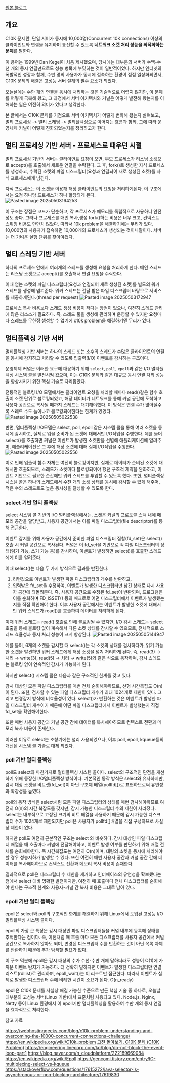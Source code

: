 [원본 블로그](https://ego2-1.tistory.com/27)
## 개요
C10K 문제란, 단일 서버가 동시에 10,000명(Concurrent 10K connections) 이상의 클라이언트와 연결을 유지하며 통신할 수 있도록 **네트워크 소켓 처리 성능을 최적화하는 문제**를 말한다.

이 용어는 1999년 Dan Kegel이 처음 제시했으며, 당시에는 대부분의 서버가 수백-수천 개의 동시 연결만으로도 성능 병목에 부딪히는 것이 일반적이었다. 하지만 인터넷의 폭발적인 성장과 함께, 수만 명의 사용자가 동시에 접속하는 환경이 점점 일상화되면서, C10K 문제의 해결은 고성능 서버 설계의 필수 요소가 되었다.

오늘날에는 수만 개의 연결을 동시에 처리하는 것은 기술적으로 어렵지 않지만, 이 문제를 어떻게 극복해 왔고, 그 과정에서 서버 아키텍처와 커널은 어떻게 발전해 왔는지를 이해하는 일은 여전히 의미가 있다고 생각한다.

본 글에서는 C10K 문제를 기점으로 서버 아키텍처가 어떻게 변화해 왔는지 살펴보고, 멀티 프로세싱 -> 멀티 스레딩 -> 멀티플렉싱으로 이어지는 흐름과 함께, 그에 따라 운영체제 커널이 어떻게 진화되었는지를 정리하고자 한다.

## 멀티 프로세싱 기반 서버 - 프로세스로 때우던 시절
멀티 프로세싱 기반의 서버는 클라이언트 요청이 오면, 부모 프로세스가 리스닝 소켓으로 accept()를 호출해서 새로운 연결을 수락한다. 그 후, fork()로 생성한 자식 프로세스를 생성하고, 수락된 소켓의 파일 디스크립터(요청과 연결되어 새로 생성된 소켓)를 자식 프로세스에게 넘긴다.

자식 프로세스는 이 소켓을 이용해 해당 클라이언트의 요청을 처리하게된다. 이 구조에서는 요청 하나당 프로세스가 하나 할당되게 된다.
![Pasted image 20250503164253](https://github.com/user-attachments/assets/bd1d50c4-cc51-4cd0-8cb4-389b1864613a)

이 구조는 장점은 코드가 단순하고, 각 프로세스가 메모리를 독립적으로 사용하니 안전성도 좋다. 그러나 프로세스를 매번 복사,생성 fork()하는 비용은 너무 크고, 컨텍스트 스위칭 비용도 만만치 않았다. 따라서 10k problem을 해결하기에는 무리가 있다. 10,000명의 사용자가 접속하면 10,000개의 프로세스가 생성되는 것이니말이다.
서버는 더 가벼운 실행 단위를 찾아야했다.

## 멀티 스레딩 기반 서버
하나의 프로세스 안에서 여러개의 스레드를 생성해 요청을 처리하게 한다. 메인 스레드는 리스닝 소켓으로 accept()를 호출해서 연결 요청을 수락한다. 

이때 얻는 소켓의 파일 디스크립터(요청과 연결되어 새로 생성된 소켓)를 별도의 워커 스레드를 생성해 넘겨준다. 워커 스레드는 전달 받은 파일 디스크립터 바탕으로 서비스를 제공하게된다.(thread per request)
![Pasted image 20250503172947](https://github.com/user-attachments/assets/4ff353eb-df3b-4e2f-8212-dcb0a3c62158)

프로세스 복사 비용보다 스레드 생성 비용이 적다는 장점이 있으나, 여전히 스레드 관리에 많은 리소스가 필요하다. 즉, 스레드 풀을 생성해 관리하며 운영할 수 있지만 요청마다 스레드를 무한정 생성할 수 없기에 c10k problem을 해결하기엔 무리가 있다.


## 멀티플렉싱 기반 서버
멀티플렉싱 기반 서버는 하나의 스레드 또는 소수의 스레드가 수많은 클라이언트의 연결을 동시에 감지하고 처리할 수 있도록 입출력(I/O) 이벤트를 감시하는 구조이다. 

운영체제 커널은 이러한 요구에 대응하기 위해 `select`, `poll`, `epoll`과 같은 I/O 멀티플렉싱 시스템 콜을 발전시켜 왔으며, 이는 C10K 문제와 같은 대규모 동시 연결 처리 성능을 향상시키기 위한 핵심 기술로 자리잡았다.

전통적인 블로킹 I/O 모델에서는 클라이언트 요청을 처리할 때마다 read()같은 함수 호출이 소켓 단위로 블로킹되었고, 해당 데이터가 네트워크를 통해 커널 공간에 도착하고 사용자 공간으로 복사될 때까지 스레드는 대기해야했다. 이 방식은 연결 수가 많아질수록 스레드 수도 늘어나고 블로킹되야한다는 한계가 있었다.
![Pasted image 20250505022538](https://github.com/user-attachments/assets/9258c00e-8641-44ba-b2b3-fc26b6b4349b)



반면, 멀티플렉싱 I/O모델은 select, poll, epoll 같은 시스템 콜을 통해 여러 소켓을 동시에 감시하고, 실제로 읽을 준비가 된 소켓에 대해서만 I/O작업을 수행한다. 예를 들어 select()를 호출하면 커널은 이벤트가 발생한 소켓만을 선별해 애플리케이션에 알려주며, 애플리케이션은 그 후에 해당 소켓에 대해 실제 I/O작업을 수행한다.
![Pasted image 20250505022556](https://github.com/user-attachments/assets/139ca495-8e70-4a27-b204-bb732f26e832)

이로 인해 입출력 함수 자체는 여전히 블로킹이지만, 실제로 데이터가 준비된 소켓에 대해서만 호출되므로, 스레드가 소켓마다 블로킹되어야 했던 구조적 제약을 완화하고, 이벤트 기반으로 필요한 순간에만 워커 스레드를 투입할 수 있도록 했다. 또한, 멀티플렉싱 시스템 콜은 하나의 스레드에서 수천 개의 소켓 상태를 동시에 감시할 수 있게 해주어, 적은 수의 스레드로도 높은 동시성을 달성할 수 있도록 한다.

### select 기반 멀티 플렉싱
select 시스템 콜 기반의 I/O 멀티플렉싱에서는, 소켓은 커널의 프로토콜 스택 내에 메모리 공간을 할당받고, 사용자 공간에서는 이를 파일 디스크립터(file descriptor)를 통해 접근한다.

이벤트 감지를 위해 사용자 공간에서 준비한 파일 디스크립터 집합(fd_set)은 select() 호출 시 커널 공간으로 복사된다. 커널은 이 fd_set을 기반으로 각 파일 디스크립터의 상태(읽기 가능, 쓰기 가능 등)를 감시하며, 이벤트가 발생하면 select()를 호출한 스레드에게 이를 알려준다.

 

이때 select()는 다음 두 가지 방식으로 결과를 반환한다.

1. 리턴값으로 이벤트가 발생한 파일 디스크립터의 개수를 반환하고,
2. 입력받은 fd_set을 수정하여, 이벤트가 발생한 디스크립터만 남긴 상태로 다시 사용자 공간에 되돌려준다.
즉, 사용자 공간으로 수정된 fd_set이 반환되며, 프로그램은 이를 순회하며 FD_ISSET() 등의 매크로로 어떤 디스크립터에서 이벤트가 발생했는지를 직접 확인해야 한다. 이후 사용자 공간에서는 이벤트가 발생한 소켓에 대해서만 워커 스레드가 read()를 호출하여 데이터를 처리하게 된다.


이때 워커 스레드는 read() 호출로 인해 블로킹될 수 있지만, I/O 감시 스레드는 select 호출을 통해 블로킹 없이 계속해서 다른 소켓 상태를 감시할 수 있으므로, 전체적으로 스레드 효율성과 동시 처리 성능이 크게 향상된다.
![Pasted image 20250505144947](https://github.com/user-attachments/assets/a2ebcaf9-460d-486b-aa15-d304c38f31ca)

예를 들어, 6개의 소켓을 감시할 때 select()는 각 소켓의 상태를 검사하다가, 읽기 가능한 소켓을 발견하면 워커 스레드에게 해당 소켓을 넘겨 처리하게 된다.
즉, read(3) → 처리 → write(3), read(5) → 처리 → write(5)와 같은 식으로 동작하며, 감시 스레드는 블로킹 없이 연속적인 감시가 가능하게 된다.

 

하지만 select() 시스템 콜은 다음과 같은 구조적인 한계를 갖고 있다.

 

감시 대상인 모든 파일 디스크립터를 매번 전체 순회해야하므로, 선형 시간복잡도 O(n)이 된다. 또한, 검사할 수 있는 파일 디스크립터 개수가 최대 1024개로 제한이 있다. 그리고 변경감지 방식에 비효율성이 있다. select()가 반환하는 것은 이벤트가 발생한 파일 디스크립터 개수이기 때문에 어떤 파일 디스크립터에서 이벤트가 발생했는지 직접 fd_set을 확인해야한다.

또한 매번 사용자 공간과 커널 공간 간에 데이터를 복사해야하므로 컨텍스트 전환과 메모리 복사 비용이 존재한다.

 

이러한 이유로 select는 초창기에는 널리 사용되었으나, 이후 poll, epoll, kqueue등의 개선된 시스템 콜 기술로 대체 되었다.


### poll 기반 멀티 플렉싱
poll도 select와 마찬가지로 멀티플렉싱 시스템 콜이다. select의 구조적인 단점을 개선하기 위해 등장한 I/O멀티플렉싱 방식이다. 기본적인 동작 방식은 select와 유사하지만, 감시 대상 소켓을 비트셋(fd_set)이 아닌 구조체 배열(pollfd[])로 표현하므로써 유연성과 확장성을 높였다.

poll의 동작 방식은 select처럼 모든 파일 디스크립터의 상태를 매번 검사해야하므로 여전히 O(n)의 시간 복잡도를 갖지만, 감시 가능한 디스크립터 수의 제한이 사라졌다. select는 내부적으로 고정된 크기의 비트 배열을 사용하기 때문에 감시 가능한 디스크립터 수가 1024개로 제한되지만 poll은 사용자가 pollfd[]배열을 직접 구성하므로 사실상 제한이 없다.

하지만 poll도 여전히 근본적인 구조는 select 와 비슷하다. 감시 대상인 파일 디스크립터 배열을 매 호출마다 커널에 전달해야하고, 이벤트 발생 여부를 판단하기 위해 배열 전체를 순회해야한다. 즉 시간복잡도는 여전히 O(n)이며, 대량의 소켓을 동시에 처리해야할 경우 성능저하가 발생할 수 있다. 또한 여전히 매번 사용자 공간과 커널 공간 간에 데이터를 복사해야하므로 컨텍스트 전환과 메모리 복사 비용이 존재한다.

결과적으로 poll은 디스크립터 수 제한을 제거하고 인터페이스의 유연성을 확보했다는 점에서 select 대비 명확한 발전이지만, 여전히 매 호출마다 전체 디스크립터를 순회해야 한다는 구조적 한계와 사용자-커널 간 복사 비용은 그대로 남아 있다.


### epoll 기반 멀티 플렉싱
epoll은 select와 poll의 구조적인 한계를 해결하기 위해 Linux에서 도입된 고성능 I/O 멀티플렉싱 시스템 콜이다.


epoll의 가장 큰 특징은 감시 대상인 파일 디스크립터들을 커널 내부에 등록해 상태를 추적한다는 점이다. 즉, 이전처럼 매 호출 마다 모든 디스크립터를 사용자 공간에서 커널 공간으로 복사하지 않아도 되며, 변경된 디스크립터 수를 반환하는 것이 아닌 목록 자체를 반환하기 때문에 추가 탐색할 필요가 없다.

이 구조 덕분에 epoll은 감시 대상의 수가 수천-수만 개에 달하더라도 성능이 O(1)에 가까운 이벤트 탐지가 가능하다.
더 정확히 말하자면 이벤트가 발생한 디스크립터만 연결 리스트(rdllist)로 관리하며, epoll_wait()는 이 리스트만 접근한다. 따라서 이벤트가 실제로 발생한 디스크립터 수에 비례한 시간이 소요가 된다. O(n_ready)

epoll은 C10K 문제를 사실상 해결 가능한 수준으로 만든 핵심 기술 중 하나로, 오늘날 대부분의 고성능 서버(Linux 기반)에서 표준처럼 사용되고 있다. Node.js, Nginx, Netty 등이 Linux 환경에서 이 epoll기반 멀티플렉싱을 활용하여 수만 개의 동시 연결을 효과적으로 처리한다.

 


참고 자료

https://webhostinggeeks.com/blog/c10k-problem-understanding-and-overcoming-the-10000-concurrent-connections-challenge/
https://en.wikipedia.org/wiki/C10k_problem
[고전 돌아보기, C10K 문제 (C10K Problem)](https://oliveyoung.tech/2023-10-02/c10-problem)
https://engineering.linecorp.com/ko/blog/do-not-block-the-event-loop-part1
https://blog.naver.com/n_cloudplatform/222189669084
https://en.wikipedia.org/wiki/Epoll
https://gencomi.tistory.com/entry/IO-multiplexing-select-vs-kqueue
https://stackoverflow.com/questions/17615272/java-selector-is-asynchronous-or-non-blocking-architecture/17619830
